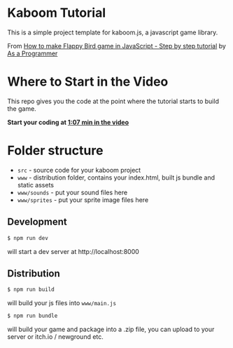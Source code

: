 # Kaboom Tutorial

This is a simple project template for kaboom.js, a javascript game library.

From [How to make Flappy Bird game in JavaScript - Step by step tutorial](https://www.youtube.com/watch?v=jr-XVRX163I) by [As a Programmer](https://www.youtube.com/@asaprogrammer_)

# Where to Start in the Video

This repo gives you the code at the point where the tutorial starts to build the game.

**Start your coding at [1:07 min in the video](https://youtu.be/jr-XVRX163I?si=s7Se82Z87FMSVo7W&t=107)**


# Folder structure

- `src` - source code for your kaboom project
- `www` - distribution folder, contains your index.html, built js bundle and static assets
- `www/sounds` - put your sound files here
- `www/sprites` - put your sprite image files here



## Development

```sh
$ npm run dev
```

will start a dev server at http://localhost:8000

## Distribution

```sh
$ npm run build
```

will build your js files into `www/main.js`

```sh
$ npm run bundle
```

will build your game and package into a .zip file, you can upload to your server or itch.io / newground etc.